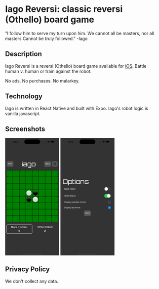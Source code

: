 # Iago Reversi: classic reversi (Othello) board game

"I follow him to serve my turn upon him.
We cannot all be masters, nor all masters
Cannot be truly followed."
-Iago

## Description

Iago Reversi is a reversi (Othello) board game available for [iOS](https://apps.apple.com/us/app/iago-reversi/id1533329623). Battle human v. human or train against the robot.

No ads. No purchases. No malarkey.

## Technology

Iago is written in React Native and built with Expo. Iago's robot logic is vanilla javascript.

## Screenshots

<img src="Simulator Screenshot - iPhone 15 Pro Max - 2024-07-17 at 14.12.28.png" width="175"> <img src="Simulator Screenshot - iPhone 15 Pro Max - 2024-07-17 at 14.12.33.png" width="175">

## Privacy Policy

We don't collect any data.